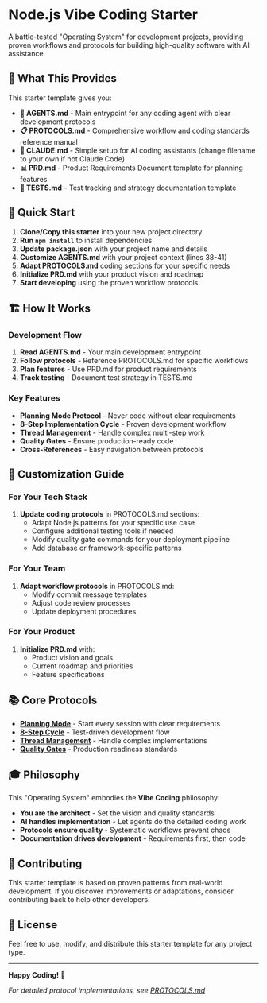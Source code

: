 # Node.js Vibe Coding Starter

A battle-tested "Operating System" for development projects, providing proven workflows and protocols for building high-quality software with AI assistance.

## 🎯 What This Provides

This starter template gives you:

- **🧠 AGENTS.md** - Main entrypoint for any coding agent with clear development protocols
- **📋 PROTOCOLS.md** - Comprehensive workflow and coding standards reference manual
- **🚀 CLAUDE.md** - Simple setup for AI coding assistants (change filename to your own if not Claude Code)
- **📊 PRD.md** - Product Requirements Document template for planning features
- **🧪 TESTS.md** - Test tracking and strategy documentation template

## 🚀 Quick Start

1. **Clone/Copy this starter** into your new project directory
2. **Run `npm install`** to install dependencies
3. **Update package.json** with your project name and details
4. **Customize AGENTS.md** with your project context (lines 38-41)
5. **Adapt PROTOCOLS.md** coding sections for your specific needs
6. **Initialize PRD.md** with your product vision and roadmap
7. **Start developing** using the proven workflow protocols

## 🏗️ How It Works

### Development Flow

1. **Read AGENTS.md** - Your main development entrypoint
2. **Follow protocols** - Reference PROTOCOLS.md for specific workflows
3. **Plan features** - Use PRD.md for product requirements
4. **Track testing** - Document test strategy in TESTS.md

### Key Features

- **Planning Mode Protocol** - Never code without clear requirements
- **8-Step Implementation Cycle** - Proven development workflow
- **Thread Management** - Handle complex multi-step work
- **Quality Gates** - Ensure production-ready code
- **Cross-References** - Easy navigation between protocols

## 🔧 Customization Guide

### For Your Tech Stack

1. **Update coding protocols** in PROTOCOLS.md sections:
   - Adapt Node.js patterns for your specific use case
   - Configure additional testing tools if needed
   - Modify quality gate commands for your deployment pipeline
   - Add database or framework-specific patterns

### For Your Team

1. **Adapt workflow protocols** in PROTOCOLS.md:
   - Modify commit message templates
   - Adjust code review processes
   - Update deployment procedures

### For Your Product

1. **Initialize PRD.md** with:
   - Product vision and goals
   - Current roadmap and priorities
   - Feature specifications

## 📚 Core Protocols

- **[Planning Mode](PROTOCOLS.md#planning-mode-protocol)** - Start every session with clear requirements
- **[8-Step Cycle](PROTOCOLS.md#8-step-implementation-cycle)** - Test-driven development flow
- **[Thread Management](PROTOCOLS.md#thread-management-protocol)** - Handle complex implementations
- **[Quality Gates](PROTOCOLS.md#quality-gates)** - Production readiness standards

## 🎓 Philosophy

This "Operating System" embodies the **Vibe Coding** philosophy:

- **You are the architect** - Set the vision and quality standards
- **AI handles implementation** - Let agents do the detailed coding work
- **Protocols ensure quality** - Systematic workflows prevent chaos
- **Documentation drives development** - Requirements first, then code

## 🤝 Contributing

This starter template is based on proven patterns from real-world development. If you discover improvements or adaptations, consider contributing back to help other developers.

## 📄 License

Feel free to use, modify, and distribute this starter template for any project type.

---

**Happy Coding!** 🎉

_For detailed protocol implementations, see [PROTOCOLS.md](PROTOCOLS.md)_
